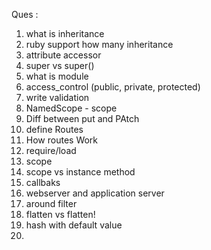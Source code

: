 Ques : 
1. what is inheritance 
2. ruby support how many inheritance 
3. attribute accessor 
4. super vs super()
5. what is module 
6. access_control (public, private, protected)
7. write validation 
8. NamedScope - scope 
9. Diff between put and PAtch 
10. define Routes 
11. How routes Work 
12. require/load  
13. scope 
14. scope vs instance method
15. callbaks
16. webserver and application server 
17. around filter 
18. flatten vs flatten!
19. hash with default value 
20. 
